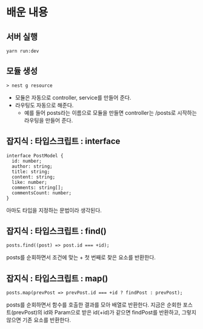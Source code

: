 # 배운 내용
## 서버 실행
```
yarn run:dev
```

## 모듈 생성
```
> nest g resource
```
- 모듈은 자동으로 controller, service를 만들어 준다.
- 라우팅도 자동으로 해준다.
  - 예를 들어 posts라는 이름으로 모듈을 만들면 controller는 /posts로 시작하는 라우팅을 만들어 준다.

## 잡지식 : 타입스크립트 : interface
```
interface PostModel {
  id: number;
  author: string;
  title: string;
  content: string;
  like: number;
  comments: string[];
  commentsCount: number;
}
```

아마도 타입을 지정하는 문법이라 생각된다.

## 잡지식 : 타입스크립트 : find()
```
posts.find((post) => post.id === +id);
```
posts를 순회하면서 조건에 맞는 + 첫 번째로 찾은 요소를 반환한다.

## 잡지식 : 타입스크립트 : map()
```
posts.map(prevPost => prevPost.id === +id ? findPost : prevPost);
```
posts를 순회하면서 함수를 호출한 결과를 모아 배열로 반환한다.
지금은 순회한 포스트(prevPost)의 id와 Param으로 받은 id(+id)가 같으면 findPost를 반환하고, 그렇지 않으면 기존 요소를 반환한다.